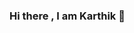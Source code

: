 ### Hi there , I am Karthik 👋

<!--
**KARTHIKKCO4/KARTHIKKCO4** is a ✨ _special_ ✨ repository because its `README.md` (this file) appears on your GitHub profile.

Here are some ideas to get you started:

- 🔭 I’m currently working on DSA.
- 🌱 I’m currently learning DSA in Java
- 👯 I’m looking to collaborate on DSA Projects and Open Source Projects
- 🤔 I’m looking for help with leraning DSA and how to colaborate with Open_Source Projects
- 💬 Ask me about ...
- 📫 How to reach me: karthikkckarthik02@gmail.com
- 😄 Pronouns: He
- ⚡ Fun fact: The global artificial intelligence (AI) market is expected to reach $126 billion by 2025
-->
